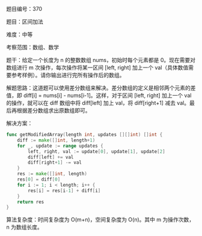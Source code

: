 题目编号：370

题目：区间加法

难度：中等

考察范围：数组、数学

题干：给定一个长度为 n 的整数数组 nums，初始时每个元素都是 0。现在需要对数组进行 m 次操作，每次操作将某一区间 [left, right] 加上一个 val（具体数值需要参考样例）。请你输出进行完所有操作后的数组。

解题思路：这道题可以使用差分数组来解决。差分数组的定义是相邻两个元素的差值，即 diff[i] = nums[i] - nums[i-1]。这样，对于区间 [left, right] 加上一个 val 的操作，就可以在 diff 数组中将 diff[left] 加上 val，将 diff[right+1] 减去 val。最后再根据差分数组求出原数组即可。

解决方案：

```go
func getModifiedArray(length int, updates [][]int) []int {
    diff := make([]int, length+1)
    for _, update := range updates {
        left, right, val := update[0], update[1], update[2]
        diff[left] += val
        diff[right+1] -= val
    }
    res := make([]int, length)
    res[0] = diff[0]
    for i := 1; i < length; i++ {
        res[i] = res[i-1] + diff[i]
    }
    return res
}
```

算法复杂度：时间复杂度为 O(m+n)，空间复杂度为 O(n)。其中 m 为操作次数，n 为数组长度。